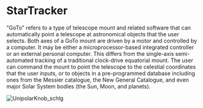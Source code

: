 # StarTracker

"GoTo" refers to a type of telescope mount and related software that can automatically point a telescope at astronomical objects that the user selects.
Both axes of a GoTo mount are driven by a motor and controlled by a computer. 
It may be either a microprocessor-based integrated controller or an external personal computer.
This differs from the single-axis semi-automated tracking of a traditional clock-drive equatorial mount.
The user can command the mount to point the telescope to the celestial coordinates that the user inputs, 
or to objects in a pre-programmed database including ones from the Messier catalogue,
the New General Catalogue, and even major Solar System bodies (the Sun, Moon, and planets).

![UnipolarKnob_schlg](https://user-images.githubusercontent.com/63317015/106121148-3a04a800-6125-11eb-833c-ea0e0b87f589.png)


